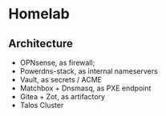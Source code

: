 # Homelab

## Architecture
- OPNsense, as firewall;
- Powerdns-stack, as internal nameservers
- Vault, as secrets / ACME
- Matchbox + Dnsmasq, as PXE endpoint
- Gitea + Zot, as artifactory
- Talos Cluster
